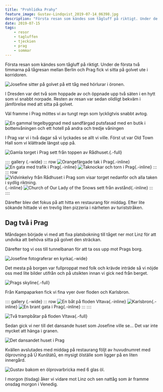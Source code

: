 ```yaml
---
title: "Prohlídka Prahy"
feature_image: Gustav-Lindqvist_2019-07-14_06398.jpg
description: "Första resan som kändes som tågluff på riktigt. Under de första två timmarna på tågresan mellan Berlin och Prag fick vi sitta på golvet ute…"
date: 2019-07-15
tags:
    - resor
    - tagluffen
    - tjeckien
    - prag
    - sommar
---
```


Första resan som kändes som tågluff på riktigt. Under de första två timmarna på tågresan mellan Berlin och Prag fick vi sitta på golvet ute i korridoren.

![Josefine sitter på golvet på ett tåg med hörlurar i öronen.](Gustav-Lindqvist_2019-07-14_06375.jpg)

I Dresden var det två som hoppade av och öppnade upp två säten i en hytt som vi snabbt norpade. Resten av resan var sedan olidligt bekväm i jämförelse med att sitta på golvet.

Väl framme i Prag möttes vi av tungt regn som lyckligtvis snabbt avtog.

![En gammal tegelbyggnad med sandfärgad putsfasad med en butik i bottenvåningen och ett hotell på andra och tredje våningen](20190714_205807-2-1.jpg "Vårt hotell")

I Prag var vi i två dagar så vi lyckades se allt vi ville. Först ut var Old Town Hall som vi klättrade längst upp på.

![Gamla torget i Prag sett från toppen av Rådhuset.](Gustav-Lindqvist_2019-07-14_06398.jpg){.-full}

:::: gallery {.-wide}
::: row
![Orangefärgade tak i Prag](Gustav-Lindqvist_2019-07-14_06412.jpg){.-inline}
![En gata med trafik i Prag](Gustav-Lindqvist_2019-07-14_06414.jpg){.-inline}
![Taknockar och torn i Prag](Gustav-Lindqvist_2019-07-14_06405.jpg){.-inline}
:::
::: row
![Vidvinkelvy från Rådhuset i Prag som visar torget nedanför och alla taken i sydlig riktning.](Gustav-Lindqvist_2019-07-14_06391.jpg){.-inline}
![Church of Our Lady of the Snows sett från avstånd](Gustav-Lindqvist_2019-07-14_06421.jpg){.-inline}
:::
::::

Därefter blev det fokus på att hitta en restaurang för middag. Efter lite sökande hittade vi en trevlig liten pizzeria i närheten av turiststråken.

## Dag två i Prag

Måndagen började vi med att fixa platsbokning till tåget ner mot Linz för att undvika att behöva sitta på golvet den sträckan.

Därefter tog vi oss till tunnelbanan för att ta oss upp mot Prags borg.

![Josefine fotograferar en kyrka](Gustav-Lindqvist_2019-07-15_06444.jpg){.-wide}

Det mesta på borgen var fullproppat med folk och krävde inträde så vi nöjde oss med lite bilder utifrån och på utsikten innan vi gick ned från berget.

![Prags skyline](Gustav-Lindqvist_2019-07-15_06448-Pano.jpg){.-full}

Från Kampaparken fick vi fina vyer över floden och Karlsbron.

:::: gallery {.-wide}
::: row
![En båt på floden Vltava](Gustav-Lindqvist_2019-07-15_06476.jpg){.-inline}
![Karlsbron](Gustav-Lindqvist_2019-07-15_06477.jpg){.-inline}
![En brant gata i Prag](Gustav-Lindqvist_2019-07-15_06463-Pano.jpg){.-inline}
:::
::::

![Två trampbåtar på floden Vltava](Gustav-Lindqvist_2019-07-15_06488.jpg){.-full}

Sedan gick vi ner till det dansande huset som Josefine ville se... Det var inte mycket att hänga i granen.

![Det dansandet huset i Prag](OI000083.jpg)

Kvällen avslutades med middag på restaurang följt av huvudnumret med ölprovning på Ú Kunštátů, en mysigt ölställe som ligger på en liten innergård.

![Gustav bakom en ölprovarbricka med 6 glas öl.](IMG_20190716_115208_548-2.jpg "Foto: [Josefine Nilsson](https://josefinenilsson.se)")

I morgon (tisdag) åker vi vidare mot Linz och sen nattåg som är framme onsdag morgon i Venedig.
